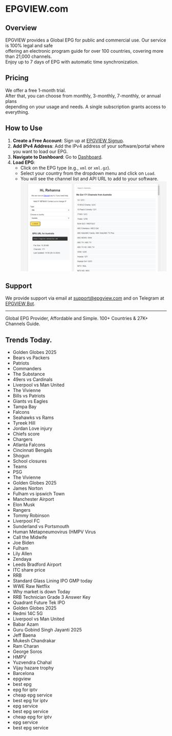# EPGVIEW.com



## Overview
EPGVIEW provides a Global EPG for public and commercial use. Our service is 100% legal and safe\
offering an electronic program guide for over 100 countries, covering more than 21,000 channels.\
Enjoy up to 7 days of EPG with automatic time synchronization.

## Pricing
We offer a free 1-month trial. \
After that, you can choose from monthly, 3-monthly, 7-monthly, or annual plans \
depending on your usage and needs. A single subscription grants access to everything.

## How to Use
1. **Create a Free Account**: Sign up at [EPGVIEW Signup](https://epgview.com/signup.php).
2. **Add IPv4 Address**: Add the IPv4 address of your software/portal where you want to load our EPG.
3. **Navigate to Dashboard**: Go to [Dashboard](https://epgview.com/dashboard.php).
4. **Load EPG**:
   - Click on the EPG type (e.g., `xml` or `xml.gz`).
   - Select your country from the dropdown menu and click on `Load`.
   - You will see the channel list and API URL to add to your software.
![EPGVIEW](img/dashboard.png)
## Support
We provide support via email at [support@epgview.com](mailto:support@epgview.com) and on Telegram at [EPGVIEW Bot](https://t.me/epgview_bot).

---

Global EPG Provider, Affordable and Simple. 100+ Countries & 27K+ Channels Guide.

## Trends Today.

- Golden Globes 2025
- Bears vs Packers
- Patriots
- Commanders
- The Substance
- 49ers vs Cardinals
- Liverpool vs Man United
- The Vivienne
- Bills vs Patriots
- Giants vs Eagles
- Tampa Bay
- Falcons
- Seahawks vs Rams
- Tyreek Hill
- Jordan Love injury
- Chiefs score
- Chargers
- Atlanta Falcons
- Cincinnati Bengals
- Shogun
- School closures
- Teams
- PSG
- The Vivienne
- Golden Globes 2025
- James Norton
- Fulham vs ipswich Town
- Manchester Airport
- Elon Musk
- Rangers
- Tommy Robinson
- Liverpool FC
- Sunderland vs Portsmouth
- Human Metapneumovirus (HMPV Virus
- Call the Midwife
- Joe Biden
- Fulham
- Lily Allen
- Zendaya
- Leeds Bradford Airport
- ITC share price
- RRB
- Standard Glass Lining IPO GMP today
- WWE Raw Netflix
- Why market is down Today
- RRB Technician Grade 3 Answer Key
- Quadrant Future Tek IPO
- Golden Globes 2025
- Redmi 14C 5G
- Liverpool vs Man United
- Babar Azam
- Guru Gobind Singh Jayanti 2025
- Jeff Baena
- Mukesh Chandrakar
- Ram Charan
- George Soros
- HMPV
- Yuzvendra Chahal
- Vijay hazare trophy
- Barcelona
- epgview
- best epg
- epg for iptv
- cheap epg service
- best epg for iptv
- epg service
- best epg service
- cheap epg for iptv
- epg service
- best epg service

